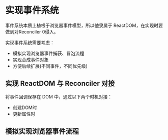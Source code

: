<script setup>
import ImgEvent1 from './images/event-1.png'
import ImgEvent2 from './images/event-2.png'
</script>

# 实现事件系统

事件系统本质上植根于浏览器事件模型，所以他隶属于 ReactDOM，在实现时要做到对Reconciler 0侵入。

实现事件系统需要考虑：

- 模拟实现浏览器事件捕获、冒泡流程
- 实现合成事件对象
- 方便后续扩展(不同事件，不同优先级)

## 实现 ReactDOM 与 Reconciler 对接

将事件回调保存在 DOM 中，通过以下两个时机对接：

- 创建DOM时
- 更新属性时

## 模拟实现浏览器事件流程

<Image :src="ImgEvent1" />

<Image :src="ImgEvent2" />





